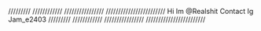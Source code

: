 /////////
////////////
////////////////
////////////////////////
Hi Im @Realshit
Contact Ig Jam_e2403
/////////
////////////
////////////////
////////////////////////
